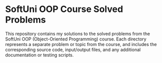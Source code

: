 # SoftUni OOP Course Solved Problems
This repository contains my solutions to the solved problems from the SoftUni 
OOP (Object-Oriented Programming) course. Each directory represents a separate problem or topic from the course,
 and includes the corresponding source code,
 input/output files, and any additional documentation or testing scripts.
